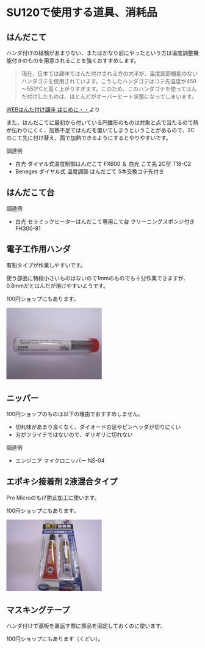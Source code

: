 # SU120で使用する道具、消耗品

## はんだこて

ハンダ付けの経験があまりない、またはかなり前にやったという方は温度調整機能付きのものを用意されることを強くおすすめします。

> 現在、日本では趣味ではんだ付けされる方の大半が、温度調節機能のないハンダゴテを使用されています。こうしたハンダゴテはコテ先温度が450～550℃と高く上がりすぎます。このため、このハンダゴテを使ってはんだ付けしたものは、ほとんどがオーバーヒート状態になってしまいます。

[WEBはんだ付け講座 はじめに・・](https://noseseiki.com/kisokouza/01.html)より

また、はんだこてに最初から付いている円錐形のものは対象と点で当たるので熱が伝わりにくく、加熱不足ではんだを置いてしまうということがあるので、2Cのこて先に付け替え、面で加熱できるようにするとやりやすいです。

調達例
- 白光 ダイヤル式温度制御はんだこて FX600 ＆ 白光 こて先 2C型 T18-C2
- Beneges ダイヤル式 温度調節 はんだごて 5本交換コテ先付き

## はんだこて台

調達例
- 白光 セラミックヒーターはんだこて専用こて台 クリーニングスポンジ付き FH300-81

## 電子工作用ハンダ

有鉛タイプが作業しやすいです。

使う部品に特段小さいものはないので1mmのものでも十分作業できますが、0.8mmだとはんだが溶けやすいようです。

100円ショップにもあります。

<img src="solder.jpg" alt="solder" width="250"/>

## ニッパー

100円ショップのものは以下の理由でおすすめしません。

- 切れ味があまり良くなく、ダイオードの足やピンヘッダが切りにくい
- 刃がツライチではないので、ギリギリに切れない

調達例
- エンジニア マイクロニッパー NS-04

## エポキシ接着剤 2液混合タイプ

Pro Microのもげ防止加工に使います。

100円ショップにもあります。

<img src="2_components_epoxy_adhesive.jpg" alt="2_components_epoxy_adhesive" width="250"/>

## マスキングテープ

ハンダ付けで基板を裏返す際に部品を固定しておくのに使います。

100円ショップにもあります（くどい）。

